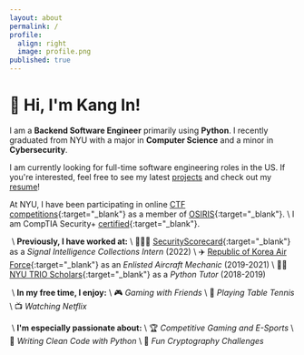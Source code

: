 ```yaml
---
layout: about
permalink: /
profile:
  align: right
  image: profile.png
published: true
---
```



# 👋 Hi, I'm Kang In!
I am a **Backend Software Engineer** primarily using **Python**. I recently graduated from NYU with a major in **Computer Science** and a minor in **Cybersecurity**.

I am currently looking for full-time software engineering roles in the US. If you're interested, feel free to see my latest [projects](https://kangin.me/blog/) and check out my [resume](https://kangin.me/assets/Resume.pdf)!

At NYU, I have been participating in online [CTF competitions](https://ctftime.org/ctf-wtf/){:target="_blank"} as a member of [OSIRIS](https://osiris.cyber.nyu.edu/){:target="_blank"}. \\
I am CompTIA Security+ [certified](/assets/CompTIA_Certificate.pdf){:target="_blank"}.

&nbsp;\\
**Previously, I have worked at:** \\
👨🏼‍💻 [SecurityScorecard](https://securityscorecard.com/){:target="_blank"} as a *Signal Intelligence Collections Intern* (2022) \\
✈️ [Republic of Korea Air Force](https://www.airforce.mil.kr/user/indexMain.action?siteId=airforce-eng){:target="_blank"} as an *Enlisted Aircraft Mechanic* (2019-2021) \\
👨‍🏫 [NYU TRIO Scholars](https://engineering.nyu.edu/academics/support-services/undergraduate/trio-scholars-program/about-trio){:target="_blank"} as a *Python Tutor* (2018-2019)

&nbsp;\\
**In my free time, I enjoy:** \\
🎮 *Gaming with Friends* \\
🏓 *Playing Table Tennis* \\
📺 *Watching Netflix*

&nbsp;\\
**I'm especially passionate about:** \\
🏆 *Competitive Gaming and E-Sports* \\
🐍 *Writing Clean Code with Python* \\
🔐 *Fun Cryptography Challenges*


<!-- [Gradfolio](https://github.com/jitinnair1/gradfolio){:target="_blank"} is a responsive, dark-mode ready Jekyll theme designed keeping academia in mind. The easiest way to install the theme is to fork it using GitHub. Check the README file for [instructions](https://github.com/jitinnair1/gradfolio#installation){:target="_blank"}.

If you want to use this space to write your biography here, edit the `index.md` file. You can put a picture in, too. Rename your picture to `profile.png` and put it in the `assets/images/` folder.

The social-icons footer can be used to link profiles from GitHub, OrcID and ReasearchGate aprart form the usual Twitter, LinkedIn and Facebook. You can add your user ID in the `_config.yml` file to link your accounts. -->
